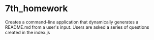 # 7th_homework
Creates a command-line application that dynamically generates a README.md from a user's input. Users are asked a series of questions created in the index.js 
